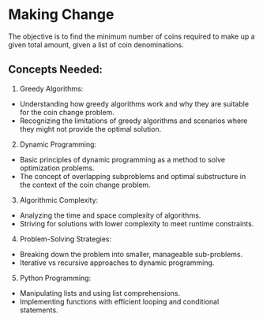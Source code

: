 # Making Change
The objective is to find the minimum number of coins required to make up a given total amount, given a list of coin denominations.
## Concepts Needed:
1. Greedy Algorithms:
- Understanding how greedy algorithms work and why they are suitable for the coin change problem.
- Recognizing the limitations of greedy algorithms and scenarios where they might not provide the optimal solution.
2. Dynamic Programming:
- Basic principles of dynamic programming as a method to solve optimization problems.
- The concept of overlapping subproblems and optimal substructure in the context of the coin change problem.
3. Algorithmic Complexity:
- Analyzing the time and space complexity of algorithms.
- Striving for solutions with lower complexity to meet runtime constraints.
4. Problem-Solving Strategies:
- Breaking down the problem into smaller, manageable sub-problems.
- Iterative vs recursive approaches to dynamic programming.
5. Python Programming:
- Manipulating lists and using list comprehensions.
- Implementing functions with efficient looping and conditional statements.
